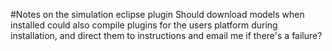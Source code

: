 #Notes on the simulation eclipse plugin
Should download models when installed
could also compile plugins for the users platform during installation, and direct them to instructions and email me if there's a failure?
